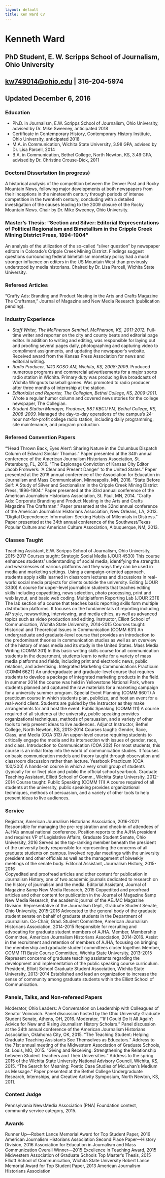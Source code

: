 ```yaml
---
layout: default
title: Ken Ward CV
---
```


# Kenneth Ward
## PhD Student, E. W. Scripps School of Journalism, Ohio University
## kw749014@ohio.edu  |  316-204-5974
## Updated December 6, 2016

### Education
* Ph.D. in Journalism, E.W. Scripps School of Journalism, Ohio University, advised by Dr. Mike Sweeney, anticipated 2018
* Certificate in Contemporary History, Contemporary History Institute, Ohio University, anticipated 2018
* M.A. in Communication, Wichita State University, 3.98 GPA, advised by Dr. Lisa Parcell, 2014
* B.A. in Communication, Bethel College, North Newton, KS, 3.49 GPA, advised by Dr. Christine Crouse-Dick, 2011

### Doctoral Dissertation (in progress)
A historical analysis of the competition between the Denver Post and Rocky Mountain News, following major developments at both newspapers from their inceptions in the nineteenth century through periods of intense competition in the twentieth century, concluding with a detailed investigation of the causes leading to the 2009 closure of the Rocky Mountain News. Chair by Dr. Mike Sweeney, Ohio University.

### Master’s Thesis: “Section and Silver: Editorial Representations of Political Regionalism and Bimetallism in the Cripple Creek Mining District Press, 1894-1904”
An analysis of the utilization of the so-called “silver question” by newspaper editors in Colorado’s Cripple Creek Mining District. Findings suggest questions surrounding federal bimetallism monetary policy had a much stronger influence on editors in the US Mountain West than previously understood by media historians.
Chaired by Dr. Lisa Parcell, Wichita State University.

### Refereed Articles
“Crafty Ads: Branding and Product Nesting in the Arts and Crafts Magazine The Craftsman,” Journal of Magazine and New Media Research (publication pending).

### Industry Experience		
* *Staff Writer, The McPherson Sentinel, McPherson, KS, 2011-2012.* Full-time writer and reporter on the city and county beats and editorial page editor. In addition to writing and editing, was responsible for laying out and proofing several pages daily, photographing and capturing video to compliment assignments, and updating the newspaper’s website. Received award from the Kansas Press Association for news and editorial writing.
* *Radio Producer, 1410 KGSO AM, Wichita, KS, 2008-2009.* Produced numerous programs and commercial advertisements for a major sports radio station in Wichita. Primary duty was producing live broadcasts of Wichita Wingnuts baseball games. Was promoted to radio producer after three months of internship at the station.
* *Editorialist and Reporter, The Collegian, Bethel College, KS, 2009-2011.* Wrote a regular humor column and covered news stories for the college newspaper, The Collegian. 
* *Student Station Manager, Producer, 88.1 KBCU FM, Bethel College, KS, 2008-2009.* Managed the day-to-day operations of the campus’s 24-hour not-for-profit college radio station, including daily programming, site maintenance, and program production.		

### Refereed Convention Papers
“‘Head Thrown Back, Eyes Alert’: Sharing Nature in the Columbus Dispatch Column of Edward Sinclair Thomas.” Paper presented at the 34th annual conference of the American Journalism Historians Association, St. Petersburg, FL, 2016.
"The Espionage Conviction of Kansas City Editor Jacob Frohwerk: 'A Clear and Present Danger' to the United States.” Paper presented at the 2016 annual conference of the Association for Education in Journalism and Mass Communication, Minneapolis, MN, 2016.
“State Before Self: A Study of Silver and Sectionalism in the Cripple Creek Mining District Press, 1896-1904.” Paper presented at the 33rd annual conference of the American Journalism Historians Association, St. Paul, MN, 2014.
“Crafty Ads: Corporate Branding and Product Nesting in the Arts and Crafts Magazine The Craftsman.” Paper presented at the 32nd annual conference of the American Journalism Historians Association, New Orleans, LA, 2013.
“Digital Dependence: Information-Seeking Habits of Milennials in Distress.” Paper presented at the 34th annual conference of the Southwest/Texas Popular Culture and American Culture Association, Albuquerque, NM, 2013.

### Classes Taught	
Teaching Assistant, E.W. Scripps School of Journalism, Ohio University, 2015-2017
Courses taught:
Strategic Social Media (JOUR 4530)
This course enhances students’ understanding of social media, identifying the strengths and weaknesses of various platforms and they ways they can be used in media and marketing settings. Using a campaign-oriented approach, students apply skills learned in classroom lectures and discussions in real-world social media projects for clients outside the university.
Editing (JOUR 3330)
A course for upper-level journalism students that teaches editing skills including copyediting, news selection, photo processing, print and web layout, and basic web coding.
Multiplatform Reporting Lab (JOUR 2311)
The lab section of a course that teaches basic reporting skills form multiple distribution platforms. It focuses on the fundamentals of reporting including AP style, newswriting, interviewing, and media ethics, as well as advanced topics such as video production and editing.
Instructor, Elliott School of Communication, Wichita State University, 2014-2015
Courses taught:
Historical and Theoretical Issues in Communication (COMM 631)
An undergraduate and graduate-level course that provides an introduction to the predominant theories in communication studies as well as an overview of the history of mass media and its study in the United States.
Mass Media Writing (COMM 301)
In this basic writing skills course for all communication students in the department, students learn to write for a variety of mass media platforms and fields, including print and electronic news, public relations, and advertising.
Integrated Marketing Communications Practicum (COMM 662T)
An undergraduate and graduate-level course that requires students to develop a package of integrated marketing products in the field. In summer 2014 the course was held in Yellowstone National Park, where students planned and captured the raw materials for a marketing campaign for a university summer program.
Special Event Planning (COMM 660T)
A practicum course in which students plan, publicize, and host an event for a real-world client. Students are guided by the instructor as they make arrangements for and host the event.
Public Speaking (COMM 111)
A course required of all students at the university, public speaking provides organizational techniques, methods of persuasion, and a variety of other tools to help present ideas to live audiences.
Adjunct Instructor, Bethel College, North Newton, KS, 2013-2014
Courses taught:
Gender, Race, Class, and Media (COA 313)
An upper-level course requiring students to critically engage the media and its intersection with issues of gender, race, and class.
Introduction to Communication (COA 202)
For most students, this course is an initial foray into the world of communication studies. It focuses on basic communication models and theory taught through observation and classroom discussion rather than lecture.
Yearbook Practicum (COA 100/300)
A hands-on course in which a very small group of students (typically for or five) plan and public the official school yearbook.
Graduate Teaching Assistant, Elliott School of Comm., Wichita State University, 2012-2014
Course taught:
Public Speaking (COMM 111)
A course required of all students at the university, public speaking provides organizational techniques, methods of persuasion, and a variety of other tools to help present ideas to live audiences.

### Service
Registrar, American Journalism Historians Association, 2016-2021
Responsible for managing the pre-registration and check-in of attendees of AJHA’s annual national conference. Position reports to the AJHA president and requires VP of Legislative Affairs, Graduate Student Senate, Ohio University, 2016
Served as the top-ranking member beneath the president of the university body responsible for representing the concerns of all graduate students on campus. Involved regular meetings with the university president and other officials as well as the management of biweekly meetings of the senate body.
Editorial Assistant, Journalism History, 2015-2016	
Copyedited and proofread articles and other content for publication in Journalism History, one of two academic journals dedicated to research on the history of journalism and the media.
Editorial Assistant, Journal of Magazine &amp New Media Research, 2015
Copyedited and proofread articles and other content for publication in the Journal of Magazine &amp New Media Research, the academic journal of the AEJMC Magazine Division.
Representative of the Journalism Dept., Graduate Student Senate, Ohio University, 2015-2016	
Advocated to the general body of the graduate student senate on behalf of graduate students in the Department of Journalism.
Co-Chair, Grad. Student Committee, American Journalism Historians Association, 2014-2015
Responsible for recruiting and advocating for graduate student members of AJHA.
Member, Membership Committee, American Journalism Historians Association, 2014-2016.
Assist in the recruitment and retention of members of AJHA, focusing on bringing the membership and graduate student committees closer together.
Member, COMM 111 Basic Course Committee, Wichita State University, 2013-2015
Represent concerns of graduate teaching assistants regarding the development and implementation of the public speaking course curriculum.
President, Elliott School Graduate Student Association, Wichita State University, 2013-2014	
Established and lead an organization to increase the sense of community among graduate students within the Elliott School of Communication.

### Panels, Talks, and Non-refereed Papers
Moderator, Ohio Leaders: A Conversation on Leadership with Colleagues of Senator Voinovich. Panel discussion hosted by the Ohio University Graduate Student Senate, Athens, OH, 2016.
Moderator, “‘If I Could Do It All Again’: Advice for New and Rising Journalism History Scholars.” Panel discussion at the 34th annual conference of the American Journalism Historians Association, Oklahoma City, OK, 2015.
“The Teaching Student: Helping Graduate Teaching Assistants See Themselves as Educators.” Address to the 71st annual meeting of the Midwestern Association of Graduate Schools, St. Louis, MO, 2015.
“Giving and Receiving: Strengthening the Relationship between Student Teachers and Their Universities.” Address to the spring 2015 of the Wichita State University National Advisory Council, Wichita, KS, 2015.
“The Search for Meaning: Poetic Case Studies of McLuhan’s Medium as Message.” Paper presented at the Bethel College Undergraduate Research, Internships, and Creative Activity Symposium, North Newton, KS, 2011.

### Contest Judge	
Pennsylvania NewsMedia Association (PNA) Foundation contest, community service category, 2015.

### Awards
Runner Up—Robert Lance Memorial Award for Top Student Paper, 2016
American Journalism Historians Association
Second Place Paper—History Division, 2016
Association for Education in Journalism and Mass Communication
Overall Winner—2015 Excellence in Teaching Award, 2015
Midwestern Association of Graduate Schools
Top Master’s Thesis, 2015
Elliott School of Communication, Wichita State University
Robert Lance Memorial Award for Top Student Paper, 2013
American Journalism Historians Association

